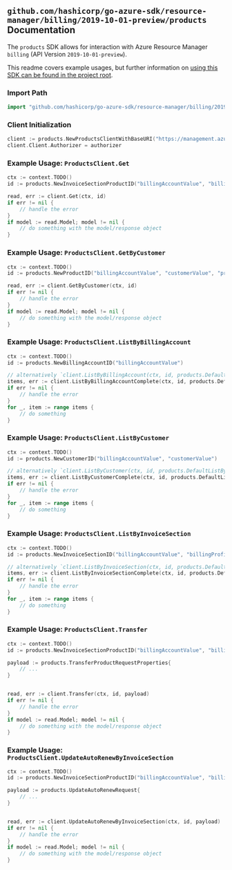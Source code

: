 
## `github.com/hashicorp/go-azure-sdk/resource-manager/billing/2019-10-01-preview/products` Documentation

The `products` SDK allows for interaction with Azure Resource Manager `billing` (API Version `2019-10-01-preview`).

This readme covers example usages, but further information on [using this SDK can be found in the project root](https://github.com/hashicorp/go-azure-sdk/tree/main/docs).

### Import Path

```go
import "github.com/hashicorp/go-azure-sdk/resource-manager/billing/2019-10-01-preview/products"
```


### Client Initialization

```go
client := products.NewProductsClientWithBaseURI("https://management.azure.com")
client.Client.Authorizer = authorizer
```


### Example Usage: `ProductsClient.Get`

```go
ctx := context.TODO()
id := products.NewInvoiceSectionProductID("billingAccountValue", "billingProfileValue", "invoiceSectionValue", "productValue")

read, err := client.Get(ctx, id)
if err != nil {
	// handle the error
}
if model := read.Model; model != nil {
	// do something with the model/response object
}
```


### Example Usage: `ProductsClient.GetByCustomer`

```go
ctx := context.TODO()
id := products.NewProductID("billingAccountValue", "customerValue", "productValue")

read, err := client.GetByCustomer(ctx, id)
if err != nil {
	// handle the error
}
if model := read.Model; model != nil {
	// do something with the model/response object
}
```


### Example Usage: `ProductsClient.ListByBillingAccount`

```go
ctx := context.TODO()
id := products.NewBillingAccountID("billingAccountValue")

// alternatively `client.ListByBillingAccount(ctx, id, products.DefaultListByBillingAccountOperationOptions())` can be used to do batched pagination
items, err := client.ListByBillingAccountComplete(ctx, id, products.DefaultListByBillingAccountOperationOptions())
if err != nil {
	// handle the error
}
for _, item := range items {
	// do something
}
```


### Example Usage: `ProductsClient.ListByCustomer`

```go
ctx := context.TODO()
id := products.NewCustomerID("billingAccountValue", "customerValue")

// alternatively `client.ListByCustomer(ctx, id, products.DefaultListByCustomerOperationOptions())` can be used to do batched pagination
items, err := client.ListByCustomerComplete(ctx, id, products.DefaultListByCustomerOperationOptions())
if err != nil {
	// handle the error
}
for _, item := range items {
	// do something
}
```


### Example Usage: `ProductsClient.ListByInvoiceSection`

```go
ctx := context.TODO()
id := products.NewInvoiceSectionID("billingAccountValue", "billingProfileValue", "invoiceSectionValue")

// alternatively `client.ListByInvoiceSection(ctx, id, products.DefaultListByInvoiceSectionOperationOptions())` can be used to do batched pagination
items, err := client.ListByInvoiceSectionComplete(ctx, id, products.DefaultListByInvoiceSectionOperationOptions())
if err != nil {
	// handle the error
}
for _, item := range items {
	// do something
}
```


### Example Usage: `ProductsClient.Transfer`

```go
ctx := context.TODO()
id := products.NewInvoiceSectionProductID("billingAccountValue", "billingProfileValue", "invoiceSectionValue", "productValue")

payload := products.TransferProductRequestProperties{
	// ...
}


read, err := client.Transfer(ctx, id, payload)
if err != nil {
	// handle the error
}
if model := read.Model; model != nil {
	// do something with the model/response object
}
```


### Example Usage: `ProductsClient.UpdateAutoRenewByInvoiceSection`

```go
ctx := context.TODO()
id := products.NewInvoiceSectionProductID("billingAccountValue", "billingProfileValue", "invoiceSectionValue", "productValue")

payload := products.UpdateAutoRenewRequest{
	// ...
}


read, err := client.UpdateAutoRenewByInvoiceSection(ctx, id, payload)
if err != nil {
	// handle the error
}
if model := read.Model; model != nil {
	// do something with the model/response object
}
```
